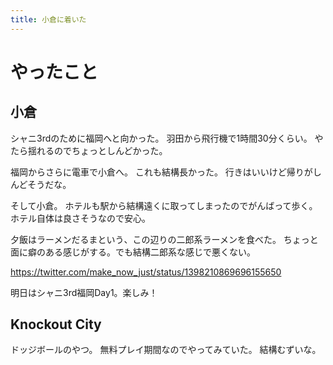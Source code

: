```yaml
---
title: 小倉に着いた
---
```


# やったこと

## 小倉

シャニ3rdのために福岡へと向かった。
羽田から飛行機で1時間30分くらい。
やたら揺れるのでちょっとしんどかった。

福岡からさらに電車で小倉へ。
これも結構長かった。
行きはいいけど帰りがしんどそうだな。

そして小倉。
ホテルも駅から結構遠くに取ってしまったのでがんばって歩く。
ホテル自体は良さそうなので安心。

夕飯はラーメンだるまという、この辺りの二郎系ラーメンを食べた。
ちょっと面に癖のある感じがする。でも結構二郎系な感じで悪くない。

<https://twitter.com/make_now_just/status/1398210869696155650>

明日はシャニ3rd福岡Day1。楽しみ！

## Knockout City

ドッジボールのやつ。
無料プレイ期間なのでやってみていた。
結構むずいな。
